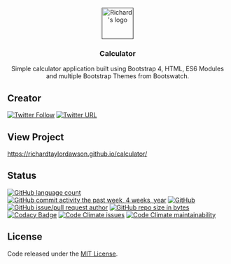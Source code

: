 <p align="center">
  <a href="">
    <img src="http://icons.iconarchive.com/icons/iconsmind/outline/256/Calculator-icon.png" alt="Richard's logo" width=72 height=72>
  </a>

  <h3 align="center">Calculator</h3>

  <p align="center">
    Simple calculator application built using Bootstrap 4, HTML, ES6 Modules and multiple Bootstrap Themes from Bootswatch.
  </p>
</p>

## Creator
[![Twitter Follow](https://img.shields.io/twitter/follow/espadrine.svg?label=Follow&style=social)](https://twitter.com/richard_codes)
[![Twitter URL](https://img.shields.io/twitter/url/http/shields.io.svg?style=social)](https://twitter.com/richard_codes)

## View Project
<https://richardtaylordawson.github.io/calculator/>

## Status

[![GitHub language count](https://img.shields.io/github/languages/count/badges/shields.svg)](https://github.com/richardtaylordawson/calculator)
[![GitHub commit activity the past week, 4 weeks, year](https://img.shields.io/github/commit-activity/y/eslint/eslint.svg)](https://github.com/richardtaylordawson/calculator)
[![GitHub](https://img.shields.io/github/license/mashape/apistatus.svg)](https://github.com/richardtaylordawson/calculator)
[![GitHub issue/pull request author](https://img.shields.io/github/issues/detail/u/badges/shields/979.svg)](https://github.com/richardtaylordawson/calculator)
[![GitHub repo size in bytes](https://img.shields.io/github/repo-size/badges/shields.svg)](https://github.com/richardtaylordawson/calculator)
[![Codacy Badge](https://api.codacy.com/project/badge/Grade/02ee35b7c3e14b6da802677e73fbdb32)](https://www.codacy.com/app/richardtaylordawson/calculator?utm_source=github.com&amp;utm_medium=referral&amp;utm_content=richardtaylordawson/calculator&amp;utm_campaign=Badge_Grade)
[![Code Climate issues](https://img.shields.io/codeclimate/issues/richardtaylordawson/calculator.svg)](https://codeclimate.com/github/richardtaylordawson/calculator/issues)
[![Code Climate maintainability](https://img.shields.io/codeclimate/maintainability/rcihardtaylordawson/calculator.svg)](https://codeclimate.com/github/richardtaylordawson/calculator/progress/maintainability)

## License

Code released under the [MIT License](https://github.com/richardtaylordawson/calculator/blob/master/LICENSE).
